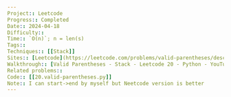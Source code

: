 ```yaml
---
Project:: Leetcode
Progress:: Completed
Date:: 2024-04-18
Difficulty:: 
Time:: `O(n)`; n = len(s)
Tags:: 
Techniques:: [[Stack]]
Sites:: [Leetcode](https://leetcode.com/problems/valid-parentheses/description/)
Walkthrough:: [Valid Parentheses - Stack - Leetcode 20 - Python - YouTube](https://www.youtube.com/watch?v=WTzjTskDFMg)
Related problems:: 
Code:: [[20.valid-parentheses.py]]
Note:: I can start->end by myself but Neetcode version is better 
---
```


